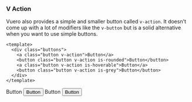 ### V Action

Vuero also provides a simple and smaller button called `v-action`.
It doesn't come up with a lot of modifiers like the `v-button`
but is a solid alternative when you want to use simple buttons.

<!--code-->

```vue
<template>
  <div class="buttons">
    <a class="button v-action">Button</a>
    <button class="button v-action is-rounded">Button</button>
    <a class="button v-action is-hoverable">Button</a>
    <button class="button v-action is-grey">Button</button>
  </div>
</template>
```

<!--/code-->

<!--example-->

<div class="buttons">
  <div class="buttons">
    <a class="button v-action">Button</a>
    <button class="button v-action is-rounded">Button</button>
    <a class="button v-action is-hoverable">Button</a>
    <button class="button v-action is-grey">Button</button>
  </div>
</div>

<!--/example-->
